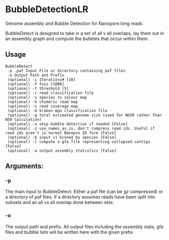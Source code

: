 # BubbleDetectionLR

Genome assembly and Bubble Detection for Nanopore long reads

BubbleDetect is designed to take in a set of all v all overlaps, lay them out in an assembly graph and compute the bubbles that occur within them.


## Usage
```
BubbleDetect
 -p .paf Input File or directory containing paf files
 -o Output Path and Prefix
 (optional) -i Iterations# [10]
 (optional) -f fuzz [1000]
 (optional) -t threshold [5]
 (optional) -r read classification file
 (optional) -s species to colour map
 (optional) -h chimeric read map
 (optional) -c read coverage map
 (optional) -m kraken mpa classification file
 (optional) -g total estimated genome size (used for NG50 rather than N50 Calculation)
 (optional) -x skip bubble detection if needed [False]
 (optional) -z use_names_as_is, don't compress read ids. Useful if read ids aren't in normal Nanopre ID form [False]
 (optional) -b input is binned by species [False]
 (optional) -l compute a gfa file representing collapsed contigs [False]
 (optional) -a output assembly statistics [False]

```
## Arguments:
### -p
The main input to BubbleDetect. Either a paf file (can be gz compressed) or a directory of paf files. If a directory assumes reads have been split into subsets and an all vs all overlap done between sets.

### -o
The output path and prefix. All output files including the assembly stats, gfa files and bubble lists will be written here with the given prefix
